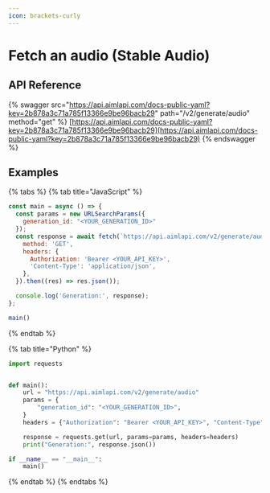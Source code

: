 ```yaml
---
icon: brackets-curly
---
```


# Fetch an audio (Stable Audio)

## API Reference

{% swagger src="https://api.aimlapi.com/docs-public-yaml?key=2b878a3c71a785f13366e9be96bacb29" path="/v2/generate/audio" method="get" %}
[https://api.aimlapi.com/docs-public-yaml?key=2b878a3c71a785f13366e9be96bacb29](https://api.aimlapi.com/docs-public-yaml?key=2b878a3c71a785f13366e9be96bacb29)
{% endswagger %}

## Examples

{% tabs %}
{% tab title="JavaScript" %}
```javascript
const main = async () => {
  const params = new URLSearchParams({
    generation_id: "<YOUR_GENERATION_ID>"
  });
  const response = await fetch(`https://api.aimlapi.com/v2/generate/audio?${params.toString()}`, {
    method: 'GET',
    headers: {
      Authorization: 'Bearer <YOUR_API_KEY>',
      'Content-Type': 'application/json',
    },
  }).then((res) => res.json());

  console.log('Generation:', response);
};

main()

```
{% endtab %}

{% tab title="Python" %}
```python
import requests


def main():
    url = "https://api.aimlapi.com/v2/generate/audio"
    params = {
        "generation_id": "<YOUR_GENERATION_ID>",
    }
    headers = {"Authorization": "Bearer <YOUR_API_KEY>", "Content-Type": "application/json"}

    response = requests.get(url, params=params, headers=headers)
    print("Generation:", response.json())

if __name__ == "__main__":
    main()

```
{% endtab %}
{% endtabs %}
